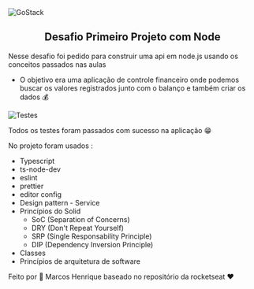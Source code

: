 <img alt="GoStack" src="https://storage.googleapis.com/golden-wind/bootcamp-gostack/header-desafios-new.png" />
<h2 align="center">
  Desafio Primeiro Projeto com Node
</h2>

Nesse desafio foi pedido para construir uma api em node.js usando os conceitos passados nas aulas
* O objetivo era uma aplicação de controle financeiro onde podemos buscar os valores registrados junto com o balanço e também criar os dados 💰

![Testes](https://user-images.githubusercontent.com/51785898/98270213-687f4680-1f6d-11eb-9f76-79e253af4165.gif)

Todos os testes foram passados com sucesso na aplicação 😁


No projeto foram usados :
  * Typescript
  * ts-node-dev
  * eslint
  * prettier
  * editor config
  * Design pattern - Service
  * Princípios do Solid
    * SoC (Separation of Concerns)
    * DRY (Don't Repeat Yourself)
    * SRP (Single Responsability Principle)
    * DIP (Dependency Inversion Principle)
  * Classes
  * Princípios de arquitetura de software


Feito por 🚀 Marcos Henrique baseado no repositório da rocketseat ❤
